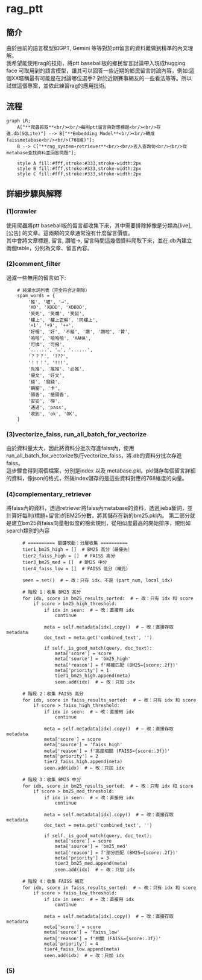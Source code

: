 # rag_ptt
## 簡介
由於目前的語言模型如GPT, Gemini 等等對於ptt留言的資料難做到精準的內文理解。  
我希望能使用rag的技術，將ptt baseball板的鄉民留言討論帶入現成hugging face 可取用到的語言模型，讓其可以回答一些近期的鄉民留言討論內容，例如:這個XX暱稱最有可能是在討論哪位選手?  對於近期賽事網友的一些看法等等。所以試做這個專案，並依此練習rag的應用技術。
## 流程

```mermaid
graph LR;
    A["**爬蟲抓取**<br/><br/>每則ptt留言與對應標題<br/><br/>存進.db(SQLite)"] --> B["**Embedding Model**<br/><br/>轉成faissmetabase<br/><br/>(768維)"];
    B --> C["**rag_system+retriever**<br/><br/>丟入查詢句<br/><br/>從metabase查找資料並回答問題"];

    style A fill:#fff,stroke:#333,stroke-width:2px
    style B fill:#fff,stroke:#333,stroke-width:2px
    style C fill:#fff,stroke:#333,stroke-width:2px
```
## 詳細步驟與解釋
### (1)crawler
使用爬蟲將ptt baseball板的留言都收集下來，其中需要排除掉像是分類為[live], [公告] 的文章。這兩類的文章通常沒有什麼留言價值。  
其中會將文章標題, 留言, 讚噓->, 留言時間這幾個資料爬取下來，並在.db內建立兩個table，分別為文章、留言內容。  
### (2)comment_filter
過濾一些無用的留言如下: 
```
    # 純灌水詞列表（完全符合才刪除）
    spam_words = {
        '推', '噓', '→',
        'XD', 'XDDD', 'XDDDD',
        '笑死', '笑爛', '笑鼠',
        '樓上', '樓上正解', '同樓上',
        '+1', '+9', '++',
        '好喔', '好', '不錯', '讚', '讚啦', '贊',
        '哈哈', '哈哈哈', 'HAHA',
        '可憐', '可撥',
        '......', '…', '......',
        '？？？', '???',
        '！！！', '!!!',
        '先推', '推推', '必推',
        '優文', '好文',
        '錢', '發錢',
        '朝聖', '卡',
        '頭香', '搶頭香',
        '安安', '嗨',
        '通過', 'pass',
        '收到', 'ok', 'OK',
    }
```
  ### (3)vectorize_faiss, run_all_batch_for_vectorize
  由於資料量太大，因此將資料分批次存進faiss內，使用run_all_batch_for_vectorize執行vectorize_faiss，將.db的資料分批次存進faiss。  
  這步驟會得到兩個檔案，分別是index 以及 metabase.pkl。pkl儲存每個留言詳細的資料，像json的格式，然後index儲存的是這些資料對應的768維度的向量。  

  ### (4)complementary_retriever
  將faiss內的資料，透過retriever將faiss內metabase的資料，透過jieba斷詞，並計算好每則(標題+留言)的BM25分數，將其儲存在新的bm25.pkl內。
  第二部分就是建立bm25與faiss向量相似度的檢索規則，從相似度最高的開始排序，規則如search類別的內容
  ```
        # ========== 關鍵改動：分層收集 ==========
        tier1_bm25_high = []  # BM25 高分（最優先）
        tier2_faiss_high = []  # FAISS 高分
        tier3_bm25_med = []  # BM25 中分
        tier4_faiss_low = []  # FAISS 低分（補充）

        seen = set()  # ← 改：只存 idx，不是 (part_num, local_idx)

        # 階段 1：收集 BM25 高分
        for idx, score in bm25_results_sorted:  # ← 改：只有 idx 和 score
            if score > bm25_high_threshold:
                if idx in seen:  # ← 改：直接用 idx
                    continue

                meta = self.metadata[idx].copy()  # ← 改：直接存取 metadata
                doc_text = meta.get('combined_text', '')

                if self._is_good_match(query, doc_text):
                    meta['score'] = score
                    meta['source'] = 'bm25_high'
                    meta['reason'] = f'精確匹配 (BM25={score:.2f})'
                    meta['priority'] = 1
                    tier1_bm25_high.append(meta)
                    seen.add(idx)  # ← 改：只加 idx

        # 階段 2：收集 FAISS 高分
        for idx, score in faiss_results_sorted:  # ← 改：只有 idx 和 score
            if score > faiss_high_threshold:
                if idx in seen:  # ← 改：直接用 idx
                    continue

                meta = self.metadata[idx].copy()  # ← 改：直接存取 metadata
                meta['score'] = score
                meta['source'] = 'faiss_high'
                meta['reason'] = f'高度相關 (FAISS={score:.3f})'
                meta['priority'] = 2
                tier2_faiss_high.append(meta)
                seen.add(idx)  # ← 改：只加 idx

        # 階段 3：收集 BM25 中分
        for idx, score in bm25_results_sorted:  # ← 改：只有 idx 和 score
            if score > bm25_med_threshold:
                if idx in seen:  # ← 改：直接用 idx
                    continue

                meta = self.metadata[idx].copy()  # ← 改：直接存取 metadata
                doc_text = meta.get('combined_text', '')

                if self._is_good_match(query, doc_text):
                    meta['score'] = score
                    meta['source'] = 'bm25_med'
                    meta['reason'] = f'部分匹配 (BM25={score:.2f})'
                    meta['priority'] = 3
                    tier3_bm25_med.append(meta)
                    seen.add(idx)  # ← 改：只加 idx

        # 階段 4：收集 FAISS 補充
        for idx, score in faiss_results_sorted:  # ← 改：只有 idx 和 score
            if score > faiss_low_threshold:
                if idx in seen:  # ← 改：直接用 idx
                    continue

                meta = self.metadata[idx].copy()  # ← 改：直接存取 metadata
                meta['score'] = score
                meta['source'] = 'faiss_low'
                meta['reason'] = f'相關 (FAISS={score:.3f})'
                meta['priority'] = 4
                tier4_faiss_low.append(meta)
                seen.add(idx)  # ← 改：只加 idx
```
  ### (5)
  
  
  
